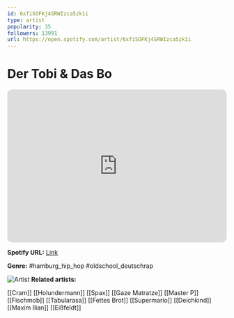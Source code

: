 ```yaml
---
id: 6xfiSOFKj4SRWIzca5zk1i
type: artist
popularity: 35
followers: 13991
url: https://open.spotify.com/artist/6xfiSOFKj4SRWIzca5zk1i
---
```

# Der Tobi & Das Bo

<iframe style="border-radius:12px" src="https://open.spotify.com/embed/artist/6xfiSOFKj4SRWIzca5zk1i" width="100%" height="352" frameBorder="0" allowfullscreen="" allow="autoplay; clipboard-write; encrypted-media; fullscreen; picture-in-picture" loading="lazy"></iframe>

**Spotify URL:** [Link](https://open.spotify.com/artist/6xfiSOFKj4SRWIzca5zk1i)

**Genre:**  #hamburg_hip_hop #oldschool_deutschrap

![Artist](https://i.scdn.co/image/ab67616d0000b27350f1899b29e61b437cff228f)
**Related artists:**

[[Cram]]
[[Holundermann]]
[[Spax]]
[[Gaze Matratze]]
[[Master P]]
[[Fischmob]]
[[Tabularasa]]
[[Fettes Brot]]
[[Supermario]]
[[Deichkind]]
[[Maxim Ilian]]
[[Eißfeldt]]
